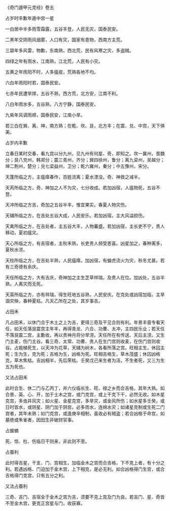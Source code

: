《奇门遁甲元灵经》卷五

占岁时丰歉年遁中宫一星

一白居中半多雨雪霜露，五谷丰登，人民无灾，国泰民安。

二黑年交阴雨风烟雾，人口有灾，国家有患物，西南方主荒。

三碧年多风雷，物歉，东南熟，西北荒，民有风寒之灾，多盗贼。

四绿之年有雨水，江南熟，江北荒，人民有小灾。

五黄之年雨阳不时，人多瘟疫，荒熟各地不均。

六白年雨阳时若，国泰民安。

七赤年民遭旱焊，五谷不熟，西方荒，北方安，江南不利。

八白年雨水多，五谷熟，八方宁静，国泰民安。

九紫年风调雨顺，国泰民安，江南小旱。

若三白在巽、离、坤，南方熟；在乾、坎、艮，北方丰；在震、兑、中宫，天下俱美。

占岁内丰歉

立春日某时交春，看九宫以分九州，见九州有何星、奇，即知之。坎一冀州，晋魏分；艮八兖州，韩郑分；震三青州，齐分；巽四徐州，鲁分；离九梁州，吴越分；坤二荆州，楚分；兑七梁益州，卫分；乾六雍州，秦分；中五豫州，宋分。

天蓬所临之方，主瘟瘴春作，百姓流离；夏水漂没。奇、神救之减半。

天芮所临之方，奇、神加之人不为灾，七分收成。若加凶宿，人瘟物死，五谷不登。

天冲所临之方吉，奇加之五谷半丰，惟宜果实。春夏人物灾伤。

天辅所临之方，在吉处五谷大成，人民安乐。若加凶宿，主大风溢损伤。

天禽所临之方，在吉处者，主五谷大丰，人物蕃盛。若加凶宿，主长吏不宁，贵人移动，夏初瘟灾。

天心所临之方，有吉宿者，主秋禾熟，长吏贵人频受恩喜。凶星加之，春种离多，夏秋水涝。

天柱所临之方，在吉处半熟，人民瘟瘴。加凶宿，有蝗虎流火为灾，秋冬尤甚。若有三奇德有余庆。

天任所临之方，大有吉庆，奇神加之主生芝草祥瑞，及贵人在位。加凶处，五谷半熟，人离灾而无死。

天英所临之方，亦有祥瑞，得生旺地五谷熟，人民安庆。在克处或凶宿加临，主旱涸灾殃，春种夏枯。凡天乙所在之处，其岁事吉。

占田禾

凡占田禾，以休门合于木土之上为吉，更得三奇及干见合则有利。年景丰啬专看天任，如天任落艮震宫主年丰，再得青龙、六合、功曹、太冲，主四民乐业；若天任不落艮震二宫，主歉收，再以贵神月将分旱涝。天任所在有传送、天后主涝。又生门主麦，伤门主谷。看三奇、太常、功曹、贵人在生门宫则收麦，在伤门宫则收谷。占栽植死生，以天冲为花草，天辅为树木，各看所落之宫。旺相主生，休囚主死；生为生，克为死；吉格为生，凶格为死。旺相吉格生，草木茂盛；休囚凶格克，草木焦枯。吉凶相半，先后荣枯。壬癸戊己来生者为活，不生者死，又三为生五为死也。

又法占田禾

此时合生、休二门与乙丙丁，并六仪临长生、旺、禄之乡而合吉格，其年大熟。如合景、英、心、开，加于土木之宫，或门克宫，或上干克下干，必然无收。如木星克宫，多虫并风灾；如火星、金星克宫，多旱灾，或金风所伤；如水星多壬癸，或日时皆水，或阴星、阴门加于阴宫，必多雨水，连绵水灾；如诸星克制或生死二门宫者，其年未熟；如门克宫，或逢庚辛相制，虽收必有贼盗；若合凶格于命宫，如墓绝或朱雀者，因田生非破财官事。

占蝗蝻

死、惊、杜、伤临日干则来，非此则不至。

占蚕利

此时得吉星，干支、门、宫相生，加临金木之宫而合吉格，下不克上者，有十分之利。若遇凶格、门迫加于金木宫，上下相克，是必无利。如合凶格得门生宫，或合吉格得门克宫，只有五分之利。

又法占蚕利

三奇、吉门、吉宿全于金木之宫为吉，须要不克上宫及门为良。若吉门、星、奇皆不至金木宫，更克正宫星与门，收获寡。

